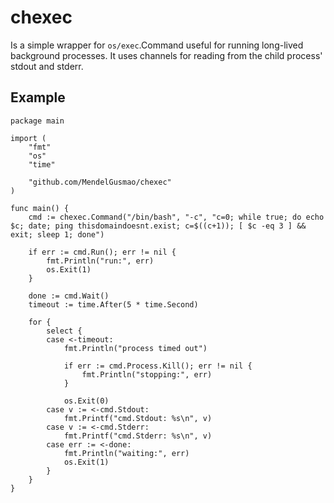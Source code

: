 # chexec

Is a simple wrapper for `os/exec`.Command useful for running long-lived background processes.
It uses channels for reading from the child process' stdout and stderr.

## Example

```golang
package main

import (
	"fmt"
	"os"
	"time"

	"github.com/MendelGusmao/chexec"
)

func main() {
	cmd := chexec.Command("/bin/bash", "-c", "c=0; while true; do echo $c; date; ping thisdomaindoesnt.exist; c=$((c+1)); [ $c -eq 3 ] && exit; sleep 1; done")

	if err := cmd.Run(); err != nil {
		fmt.Println("run:", err)
		os.Exit(1)
	}

	done := cmd.Wait()
	timeout := time.After(5 * time.Second)

	for {
		select {
		case <-timeout:
			fmt.Println("process timed out")

			if err := cmd.Process.Kill(); err != nil {
				fmt.Println("stopping:", err)
			}

			os.Exit(0)
		case v := <-cmd.Stdout:
			fmt.Printf("cmd.Stdout: %s\n", v)
		case v := <-cmd.Stderr:
			fmt.Printf("cmd.Stderr: %s\n", v)
		case err := <-done:
			fmt.Println("waiting:", err)
			os.Exit(1)
		}
	}
}
```

